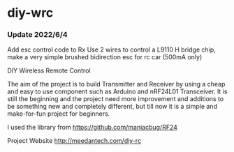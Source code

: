 diy-wrc
=======

### Update 2022/6/4

Add esc control code to Rx
Use 2 wires to control a L9110 H bridge chip, make a very simple brushed bidirection esc for rc car (500mA only)


DIY Wireless Remote Control

The aim of the project is to build Transmitter and Receiver by using a cheap
and easy to use component such as  Arduino  and nRF24L01 Transceiver. 
It is  still the beginning and the project need more improvement
and additions to be something new and completely different, 
but till  now it is a simple and make-for-fun project for beginners.

I used the  library from https://github.com/maniacbug/RF24


Project Website 
http://meedantech.com/diy-rc
